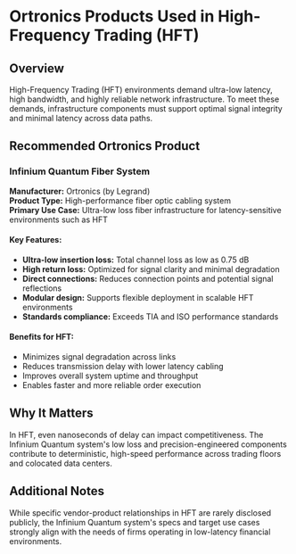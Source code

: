 # Ortronics Products Used in High-Frequency Trading (HFT)

## Overview
High-Frequency Trading (HFT) environments demand ultra-low latency, high bandwidth, and highly reliable network infrastructure. To meet these demands, infrastructure components must support optimal signal integrity and minimal latency across data paths.

## Recommended Ortronics Product

### Infinium Quantum Fiber System

**Manufacturer:** Ortronics (by Legrand)  
**Product Type:** High-performance fiber optic cabling system  
**Primary Use Case:** Ultra-low loss fiber infrastructure for latency-sensitive environments such as HFT

#### Key Features:
- **Ultra-low insertion loss:** Total channel loss as low as 0.75 dB
- **High return loss:** Optimized for signal clarity and minimal degradation
- **Direct connections:** Reduces connection points and potential signal reflections
- **Modular design:** Supports flexible deployment in scalable HFT environments
- **Standards compliance:** Exceeds TIA and ISO performance standards

#### Benefits for HFT:
- Minimizes signal degradation across links
- Reduces transmission delay with lower latency cabling
- Improves overall system uptime and throughput
- Enables faster and more reliable order execution

## Why It Matters
In HFT, even nanoseconds of delay can impact competitiveness. The Infinium Quantum system's low loss and precision-engineered components contribute to deterministic, high-speed performance across trading floors and colocated data centers.

## Additional Notes
While specific vendor-product relationships in HFT are rarely disclosed publicly, the Infinium Quantum system's specs and target use cases strongly align with the needs of firms operating in low-latency financial environments.

